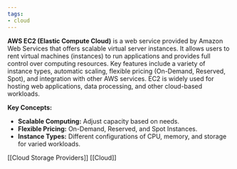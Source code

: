 ```yaml
---
tags: 
- cloud
---
```


**AWS EC2 (Elastic Compute Cloud)** is a web service provided by Amazon Web Services that offers scalable virtual server instances. It allows users to rent virtual machines (instances) to run applications and provides full control over computing resources. Key features include a variety of instance types, automatic scaling, flexible pricing (On-Demand, Reserved, Spot), and integration with other AWS services. EC2 is widely used for hosting web applications, data processing, and other cloud-based workloads.

**Key Concepts:**

- **Scalable Computing:** Adjust capacity based on needs.
- **Flexible Pricing:** On-Demand, Reserved, and Spot Instances.
- **Instance Types:** Different configurations of CPU, memory, and storage for varied workloads.

[[Cloud Storage Providers]]   [[Cloud]]
